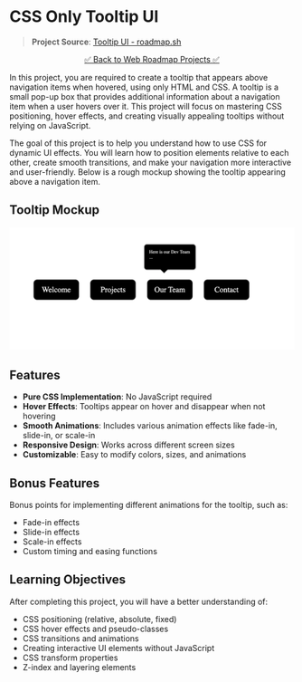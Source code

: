 # CSS Only Tooltip UI

> **Project Source**: [Tooltip UI - roadmap.sh](https://roadmap.sh/projects/tooltip-ui)

<div align="center">

[✅ Back to Web Roadmap Projects ✅](https://github.com/YounesMoukhlij/web-roadmap-projects)
</div>

In this project, you are required to create a tooltip that appears above navigation items when hovered, using only HTML and CSS. A tooltip is a small pop-up box that provides additional information about a navigation item when a user hovers over it. This project will focus on mastering CSS positioning, hover effects, and creating visually appealing tooltips without relying on JavaScript.

The goal of this project is to help you understand how to use CSS for dynamic UI effects. You will learn how to position elements relative to each other, create smooth transitions, and make your navigation more interactive and user-friendly. Below is a rough mockup showing the tooltip appearing above a navigation item.

## Tooltip Mockup

![Tooltip Mockup](./images/tooltip-mockup.png)

## Features

- **Pure CSS Implementation**: No JavaScript required
- **Hover Effects**: Tooltips appear on hover and disappear when not hovering
- **Smooth Animations**: Includes various animation effects like fade-in, slide-in, or scale-in
- **Responsive Design**: Works across different screen sizes
- **Customizable**: Easy to modify colors, sizes, and animations

## Bonus Features

Bonus points for implementing different animations for the tooltip, such as:
- Fade-in effects
- Slide-in effects
- Scale-in effects
- Custom timing and easing functions

## Learning Objectives

After completing this project, you will have a better understanding of:
- CSS positioning (relative, absolute, fixed)
- CSS hover effects and pseudo-classes
- CSS transitions and animations
- Creating interactive UI elements without JavaScript
- CSS transform properties
- Z-index and layering elements
